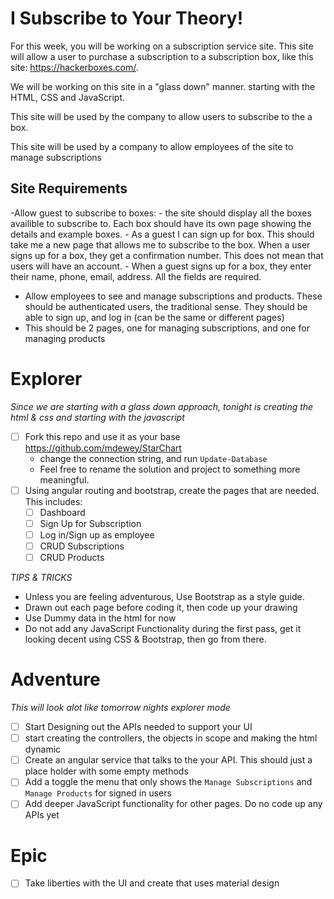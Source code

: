 # I Subscribe to Your Theory!

For this week, you will be working on a subscription service site. This site will allow a user to purchase a subscription to a subscription box, like this site: https://hackerboxes.com/. 

We will be working on this site in a "glass down" manner. starting with the HTML, CSS and JavaScript.

This site will be used by the company to allow users to subscribe to the a box.

This site will be used by a company to allow employees of the site to manage subscriptions



## Site Requirements 

-Allow guest to subscribe to boxes:
    - the site should display all the boxes availible to subscribe to. Each box should have its own page showing the details and example boxes.
    - As a guest I can sign up for box. This should take me a new page that allows me to subscribe to the box. When a user signs up for a box, they get a confirmation number. This does not mean that users will have an account. 
    - When a guest signs up for a box, they enter their name, phone, email, address. All the fields are required. 
- Allow employees to see and manage subscriptions and products. These should be authenticated users, the traditional sense. They should be able to sign up, and log in (can be the same or different pages)
- This should be 2 pages, one for managing subscriptions, and one for managing products

 

# Explorer
*Since we are starting with a glass down approach, tonight is creating the html & css and starting with the javascript*

- [ ] Fork this repo and use it as your base https://github.com/mdewey/StarChart
    - change the connection string, and run `Update-Database`
    - Feel free to rename the solution and project to something more meaningful. 
- [ ] Using angular routing and bootstrap, create the pages that are needed. This includes:
    - [ ] Dashboard
    - [ ] Sign Up for Subscription
    - [ ] Log in/Sign up as employee
    - [ ] CRUD Subscriptions
    - [ ] CRUD Products

*TIPS & TRICKS*
- Unless you are feeling adventurous, Use Bootstrap as a style guide. 
- Drawn out each page before coding it, then code up your drawing
- Use Dummy data in the html for now
- Do not add any JavaScript Functionality during the first pass, get it looking decent using CSS & Bootstrap, then go from there. 


# Adventure
*This will look alot like tomorrow nights explorer mode*

- [ ] Start Designing out the APIs needed to support your UI
- [ ] start creating the controllers, the objects in scope and making the html dynamic 
- [ ] Create an angular service that talks to the your API. This should just a place holder with some empty methods
- [ ] Add a toggle the menu that only shows the `Manage Subscriptions` and `Manage Products` for signed in users 
- [ ] Add deeper JavaScript functionality for other pages. Do no code up any APIs yet

# Epic
- [ ] Take liberties with the UI and create that uses material design

